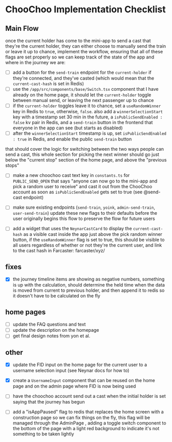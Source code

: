 # ChooChoo Implementation Checklist

## Main Flow

once the current holder has come to the mini-app to send a cast that they're the current holder, they can either choose to manually send the train or leave it up to chance, implement the workflow, ensuring that all of these flags are set properly so we can keep track of the state of the app and where in the journey we are:

- [ ] add a button for the `send-train` endpoint for the `current-holder` if they're connected, and they've casted (which would mean that the `current-cast-hash` is set in Redis)
- [ ] use the `/app/src/components/base/Switch.tsx` component that I have already on the home page, it should let the `current-holder` toggle between manual send, or leaving the next passenger up to chance
- [ ] if the `current-holder` toggles leave it to chance, set a `useRandomWinner` key in Redis to `true`, otherwise, `false`. also add a `winnerSelectionStart` key with a timestamp set 30 min in the future, a `isPublicSendEnabled : false` kv pair in Redis, and a `send-train` button in the frontend that everyone in the app can see (but starts as disabled)
- [ ] after the `winnerSelectionStart` timestamp is up, set `isPublicSendEnabled : true` in Redis, and enable the public `send-train` button

that should cover the logic for switching between the two ways people can send a cast, this whole section for picking the next winner should go just below the "current stop" section of the home page, and above the "previous stops"

- [ ] make a new choochoo cast text key in `constants.ts` for `PUBLIC_SEND_OPEN` that says "anyone can now go to the mini-app and pick a random user to receive" and cast it out from the ChooChoo account as soon as `isPublicSendEnabled` gets set to true (see @send-cast endpoint)

- [ ] make sure existing endpoints (`send-train`, `yoink`, `admin-send-train`, `user-send-train`) update these new flags to their defaults before the user originally begins this flow to preserve the flow for future users

- [ ] add a widget that uses the `NeynarCastCard` to display the `current-cast-hash` as a visible cast inside the app just above the pick random winner button, if the `useRandomWinner` flag is set to true, this should be visible to all users regardless of whether or not they're the current user, and link to the cast hash in Farcaster: farcaster/xyz/<cashhash>

## fixes

- [x] the journey timeline items are showing as negative numbers, something is up with the calculation, should determine the held time when the data is moved from current to previous holder, and then append it to redis so it doesn't have to be calculated on the fly

## home pages

- [ ] update the FAQ questions and text
- [ ] update the description on the homepage
- [ ] get final design notes from yon et al.

## other

- [x] update the FID input on the home page for the current user to a username selection input (see Neynar docs for how to)
- [x] create a `UsernameInput` component that can be reused on the home page and on the admin page where FID is now being used

- [ ] have the choochoo account send out a cast when the initial holder is set saying that the journey has begun

- [ ] add a "isAppPaused" flag to redis that replaces the home screen with a construction page so we can fix things on the fly, this flag will be managed through the AdminPage , adding a toggle switch component to the bottom of the page with a light red background to indicate it's not something to be taken lightly
